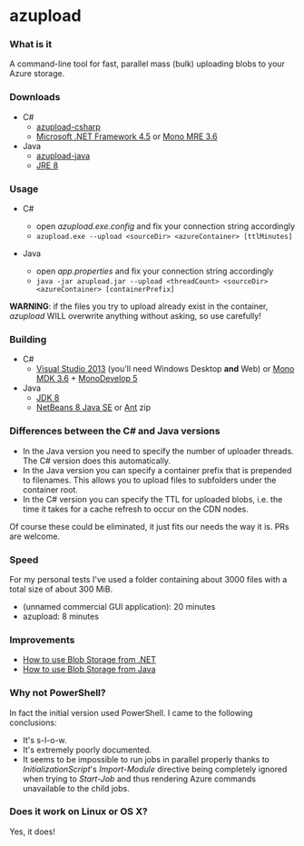 # azupload

### What is it

A command-line tool for fast, parallel mass (bulk) uploading blobs to your Azure storage.


### Downloads

 * C#
   * [azupload-csharp](http://www.mediafire.com/download/n5tt0nhdaiq9za5/azupload-csharp-20140908.7z)
   * [Microsoft .NET Framework 4.5](http://www.microsoft.com/en-us/download/details.aspx?id=30653) or [Mono MRE 3.6](http://www.mono-project.com/download/)
 * Java
   * [azupload-java](http://www.mediafire.com/download/q2jrn5weoxlf0ys/azupload-java-20140829.7z)
   * [JRE 8](http://www.oracle.com/technetwork/java/javase/downloads/index.html)


### Usage

 * C#
   * open *azupload.exe.config* and fix your connection string accordingly
   * `azupload.exe --upload <sourceDir> <azureContainer> [ttlMinutes]`

 * Java
   * open *app.properties* and fix your connection string accordingly
   * `java -jar azupload.jar --upload <threadCount> <sourceDir> <azureContainer> [containerPrefix]`

**WARNING**: if the files you try to upload already exist in the container, *azupload* WILL overwrite anything without asking, so use carefully!


### Building

 * C#
   * [Visual Studio 2013](http://www.visualstudio.com/downloads/download-visual-studio-vs) (you'll need Windows Desktop **and** Web) or [Mono MDK 3.6](http://www.mono-project.com/download/) + [MonoDevelop 5](http://monodevelop.com/Download)
 * Java
   * [JDK 8](http://www.oracle.com/technetwork/java/javase/downloads/index.html)
   * [NetBeans 8 Java SE](https://netbeans.org/downloads/index.html) or [Ant](http://ant.apache.org/bindownload.cgi) zip


### Differences between the C# and Java versions

 * In the Java version you need to specify the number of uploader threads. The C# version does this automatically.
 * In the Java version you can specify a container prefix that is prepended to filenames. This allows you to upload files to subfolders under the container root.
 * In the C# version you can specify the TTL for uploaded blobs, i.e. the time it takes for a cache refresh to occur on the CDN nodes.

Of course these could be eliminated, it just fits our needs the way it is. PRs are welcome.


### Speed

For my personal tests I've used a folder containing about 3000 files with a total size of about 300 MiB.

* (unnamed commercial GUI application): 20 minutes
* azupload: 8 minutes


### Improvements

* [How to use Blob Storage from .NET](http://azure.microsoft.com/en-us/documentation/articles/storage-dotnet-how-to-use-blobs/)
* [How to use Blob Storage from Java](http://azure.microsoft.com/en-us/documentation/articles/storage-java-how-to-use-blob-storage/)


### Why not PowerShell?

In fact the initial version used PowerShell. I came to the following conclusions:

 * It's s-l-o-w.
 * It's extremely poorly documented.
 * It seems to be impossible to run jobs in parallel properly thanks to *InitializationScript*'s *Import-Module* directive being completely ignored when trying to *Start-Job* and thus rendering Azure commands unavailable to the child jobs.


### Does it work on Linux or OS X?

Yes, it does!
